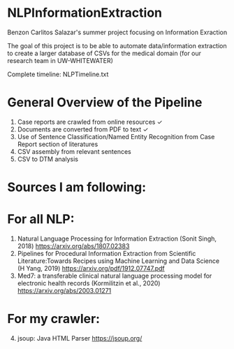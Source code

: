 # NLPInformationExtraction

Benzon Carlitos Salazar's summer project focusing on Information Exraction

The goal of this project is to be able to automate data/information extraction to create a larger database of CSVs for the medical domain (for our research team in UW-WHITEWATER)

Complete timeline: NLPTimeline.txt

# General Overview of the Pipeline

1. Case reports are crawled from online resources ✓
2. Documents are converted from PDF to text ✓
3. Use of Sentence Classification/Named Entity Recognition from Case Report section of literatures
4. CSV assembly from relevant sentences
5. CSV to DTM analysis

# Sources I am following:

# For all NLP:
1. Natural Language Processing for Information Extraction (Sonit Singh, 2018)
	https://arxiv.org/abs/1807.02383
2. Pipelines for Procedural Information Extraction from Scientific Literature:Towards Recipes using Machine Learning and Data Science (H Yang, 2019)
	https://arxiv.org/pdf/1912.07747.pdf
3. Med7: a transferable clinical natural language processing model for electronic health records (Kormilitzin et al., 2020)
	https://arxiv.org/abs/2003.01271

# For my crawler:
4. jsoup: Java HTML Parser
	https://jsoup.org/
